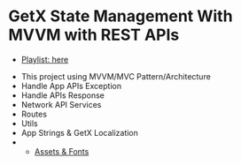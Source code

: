 # GetX State Management With MVVM with REST APIs

- [Playlist: here](https://www.youtube.com/watch?v=hfdmghXpSWA)

* This project using MVVM/MVC Pattern/Architecture
* Handle App APIs Exception
* Handle APIs Response
* Network API Services
* Routes
* Utils
* App Strings & GetX Localization
* - [Assets & Fonts](https://youtu.be/RNOEE0ZZvnM)


